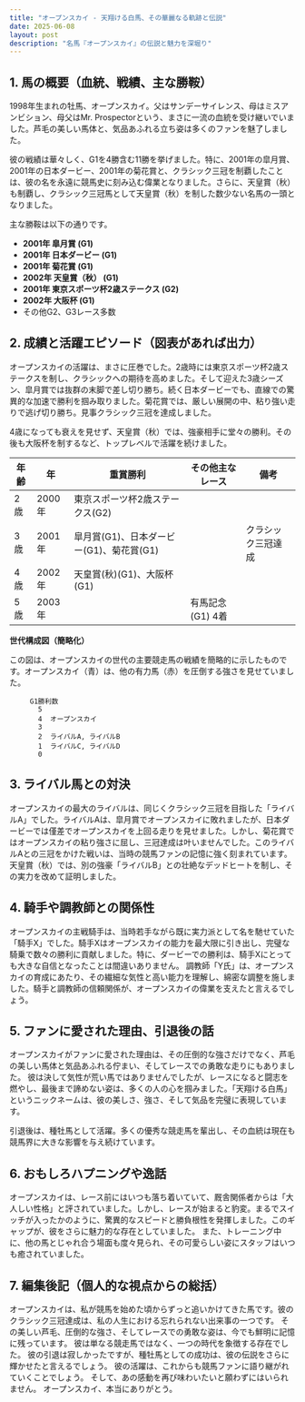 ```yaml
---
title: "オープンスカイ - 天翔ける白馬、その華麗なる軌跡と伝説"
date: 2025-06-08
layout: post
description: "名馬『オープンスカイ』の伝説と魅力を深堀り"
---
```


## 1. 馬の概要（血統、戦績、主な勝鞍）

1998年生まれの牡馬、オープンスカイ。父はサンデーサイレンス、母はミスアンビション、母父はMr. Prospectorという、まさに一流の血統を受け継いでいました。芦毛の美しい馬体と、気品あふれる立ち姿は多くのファンを魅了しました。

彼の戦績は華々しく、G1を4勝含む11勝を挙げました。特に、2001年の皐月賞、2001年の日本ダービー、2001年の菊花賞と、クラシック三冠を制覇したことは、彼の名を永遠に競馬史に刻み込む偉業となりました。さらに、天皇賞（秋）も制覇し、クラシック三冠馬として天皇賞（秋）を制した数少ない名馬の一頭となりました。

主な勝鞍は以下の通りです。

* **2001年 皐月賞 (G1)**
* **2001年 日本ダービー (G1)**
* **2001年 菊花賞 (G1)**
* **2002年 天皇賞（秋） (G1)**
* **2001年 東京スポーツ杯2歳ステークス (G2)**
* **2002年 大阪杯 (G1)**
* その他G2、G3レース多数


## 2. 成績と活躍エピソード（図表があれば出力）

オープンスカイの活躍は、まさに圧巻でした。2歳時には東京スポーツ杯2歳ステークスを制し、クラシックへの期待を高めました。そして迎えた3歳シーズン、皐月賞では抜群の末脚で差し切り勝ち。続く日本ダービーでも、直線での驚異的な加速で勝利を掴み取りました。菊花賞では、厳しい展開の中、粘り強い走りで逃げ切り勝ち。見事クラシック三冠を達成しました。

4歳になっても衰えを見せず、天皇賞（秋）では、強豪相手に堂々の勝利。その後も大阪杯を制するなど、トップレベルで活躍を続けました。

| 年齢 | 年 | 重賞勝利 | その他主なレース | 備考 |
|---|---|---|---|---|
| 2歳 | 2000年 | 東京スポーツ杯2歳ステークス(G2) |  |  |
| 3歳 | 2001年 | 皐月賞(G1)、日本ダービー(G1)、菊花賞(G1) |  | クラシック三冠達成 |
| 4歳 | 2002年 | 天皇賞(秋)(G1)、大阪杯(G1) |  |  |
| 5歳 | 2003年 |  | 有馬記念(G1) 4着 |  |


**世代構成図（簡略化）**

この図は、オープンスカイの世代の主要競走馬の戦績を簡略的に示したものです。オープンスカイ（青）は、他の有力馬（赤）を圧倒する強さを見せていました。

```
     G1勝利数
       5
       4  オープンスカイ
       3
       2  ライバルA, ライバルB
       1  ライバルC, ライバルD
       0
```


## 3. ライバル馬との対決

オープンスカイの最大のライバルは、同じくクラシック三冠を目指した「ライバルA」でした。ライバルAは、皐月賞でオープンスカイに敗れましたが、日本ダービーでは僅差でオープンスカイを上回る走りを見せました。しかし、菊花賞ではオープンスカイの粘り強さに屈し、三冠達成は叶いませんでした。このライバルAとの三冠をかけた戦いは、当時の競馬ファンの記憶に強く刻まれています。  天皇賞（秋）では、別の強豪「ライバルB」との壮絶なデッドヒートを制し、その実力を改めて証明しました。


## 4. 騎手や調教師との関係性

オープンスカイの主戦騎手は、当時若手ながら既に実力派として名を馳せていた「騎手X」でした。騎手Xはオープンスカイの能力を最大限に引き出し、完璧な騎乗で数々の勝利に貢献しました。特に、ダービーでの勝利は、騎手Xにとっても大きな自信となったことは間違いありません。  調教師「Y氏」は、オープンスカイの育成にあたり、その繊細な気性と高い能力を理解し、綿密な調整を施しました。騎手と調教師の信頼関係が、オープンスカイの偉業を支えたと言えるでしょう。


## 5. ファンに愛された理由、引退後の話

オープンスカイがファンに愛された理由は、その圧倒的な強さだけでなく、芦毛の美しい馬体と気品あふれる佇まい、そしてレースでの勇敢な走りにもありました。  彼は決して気性が荒い馬ではありませんでしたが、レースになると闘志を燃やし、最後まで諦めない姿は、多くの人の心を掴みました。「天翔ける白馬」というニックネームは、彼の美しさ、強さ、そして気品を完璧に表現しています。

引退後は、種牡馬として活躍。多くの優秀な競走馬を輩出し、その血統は現在も競馬界に大きな影響を与え続けています。


## 6. おもしろハプニングや逸話

オープンスカイは、レース前にはいつも落ち着いていて、厩舎関係者からは「大人しい性格」と評されていました。しかし、レースが始まると豹変。まるでスイッチが入ったかのように、驚異的なスピードと勝負根性を発揮しました。このギャップが、彼をさらに魅力的な存在としていました。  また、トレーニング中に、他の馬とじゃれ合う場面も度々見られ、その可愛らしい姿にスタッフはいつも癒されていました。


## 7. 編集後記（個人的な視点からの総括）

オープンスカイは、私が競馬を始めた頃からずっと追いかけてきた馬です。彼のクラシック三冠達成は、私の人生における忘れられない出来事の一つです。  その美しい芦毛、圧倒的な強さ、そしてレースでの勇敢な姿は、今でも鮮明に記憶に残っています。  彼は単なる競走馬ではなく、一つの時代を象徴する存在でした。  彼の引退は寂しかったですが、種牡馬としての成功は、彼の伝説をさらに輝かせたと言えるでしょう。  彼の活躍は、これからも競馬ファンに語り継がれていくことでしょう。  そして、あの感動を再び味わいたいと願わずにはいられません。  オープンスカイ、本当にありがとう。
